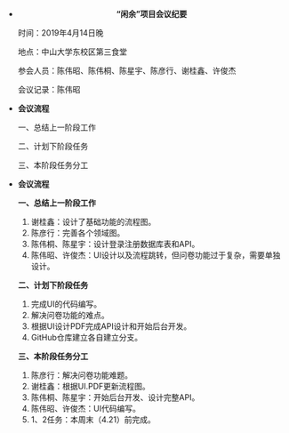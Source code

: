 - <center><B>“闲余”项目会议纪要</B></center>

  时间：2019年4月14日晚

  地点：中山大学东校区第三食堂

  参会人员：陈伟昭、陈伟桐、陈星宇、陈彦行、谢桂鑫、许俊杰

  会议记录：陈伟昭



- **会议流程**

  一、总结上一阶段工作

  二、计划下阶段任务

  三、本阶段任务分工

* **会议流程**

  **一、总结上一阶段工作**

  1. 谢桂鑫：设计了基础功能的流程图。
  2. 陈彦行：完善各个领域图。
  3. 陈伟桐、陈星宇：设计登录注册数据库表和API。
  4. 陈伟昭、许俊杰：UI设计以及流程跳转，但问卷功能过于复杂，需要单独设计。

  **二、计划下阶段任务**

  1. 完成UI的代码编写。
  2. 解决问卷功能的难点。
  3. 根据UI设计PDF完成API设计和开始后台开发。
  4. GitHub仓库建立各自建立分支。

  **三、本阶段任务分工**

  1. 陈彦行：解决问卷功能难题。
  2. 谢桂鑫：根据UI.PDF更新流程图。
  3. 陈伟桐、陈星宇：开始后台开发、设计完整API。
  4. 陈伟昭、许俊杰：UI代码编写。
  5. 1、2任务：本周末（4.21）前完成。



